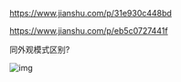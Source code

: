 
https://www.jianshu.com/p/31e930c448bd



https://www.jianshu.com/p/eb5c0727441f



同外观模式区别?


![img](https://cdn.jsdelivr.net/gh/wp3355168/Typora-Picgo-Gitee/img/20210430181447)


